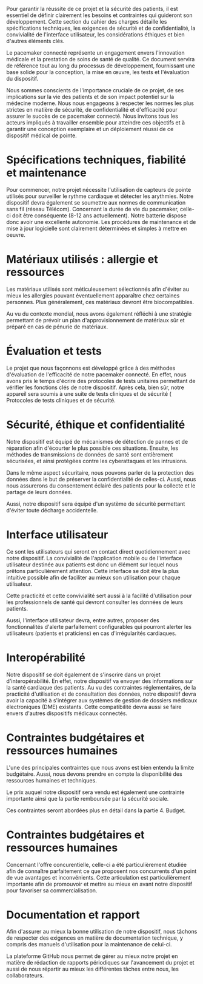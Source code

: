 Pour garantir la réussite de ce projet et la sécurité des patients, il est essentiel de définir clairement les besoins et contraintes qui guideront son développement. Cette section du cahier des charges détaille les spécifications techniques, les exigences de sécurité et de confidentialité, la convivialité de l'interface utilisateur, les considérations éthiques et bien d'autres éléments clés.

Le pacemaker connecté représente un engagement envers l'innovation médicale et la prestation de soins de santé de qualité. Ce document servira de référence tout au long du processus de développement, fournissant une base solide pour la conception, la mise en œuvre, les tests et l'évaluation du dispositif.

  Nous sommes conscients de l'importance cruciale de ce projet, de ses implications sur la vie des patients et de son impact potentiel sur la médecine moderne. Nous nous engageons à respecter les normes les plus strictes en matière de sécurité, de confidentialité et d'efficacité pour assurer le succès de ce pacemaker connecté. Nous invitons tous les acteurs impliqués à travailler ensemble pour atteindre ces objectifs et à garantir une conception exemplaire et un déploiement réussi de ce dispositif médical de pointe.
  

Spécifications techniques, fiabilité et maintenance
====================================================

Pour commencer, notre projet nécessite l'utilisation de capteurs de pointe utilisés pour surveiller le rythme cardiaque et détecter les arythmies. Notre dispositif devra également se soumettre aux normes de communication sans fil (réseau Télécom). Concernant la durée de vie du pacemaker, celle-ci doit être conséquente (8-12 ans actuellement). Notre batterie dispose donc avoir une excellente autonomie. Les procédures de maintenance et de mise à jour logicielle sont clairement déterminées et simples à mettre en oeuvre. 


Matériaux utilisés : allergie et ressources
=============================================

Les matériaux utilisés sont méticuleusement sélectionnés afin d'éviter au mieux les allergies pouvant éventuellement apparaître chez certaines personnes. Plus généralement, ces matériaux devront être biocompatibles. 

Au vu du contexte mondial, nous avons également réfléchi à une stratégie permettant de prévoir un plan d'approvisionnement de matériaux sûr et préparé en cas de pénurie de matériaux. 


Évaluation et tests
====================

Le projet que nous façonnons est développé grâce à des méthodes d'évaluation de l'efficacité de notre pacemaker connecté. En effet, nous avons pris le temps d'écrire des protocoles de tests unitaires permettant de vérifier les fonctions clés de notre dispositif. Après cela, bien sûr, notre appareil sera soumis à une suite de tests cliniques et de sécurité (
Protocoles de tests cliniques et de sécurité.


Sécurité, éthique et confidentialité
===========================

Notre dispositif est équipé de mécanismes de détection de pannes et de réparation afin d'écourter le plus possible ces situations. Ensuite, les méthodes de transmissions de données de santé sont entièrement sécurisées, et ainsi protégées contre les cyberattaques et les intrusions.

Dans le même aspect sécuritaire, nous pouvons parler de la protection des données dans le but de préserver la confidentialité de celles-ci. Aussi, nous nous assurerons du consentement éclairé des patients pour la collecte et le partage de leurs données.

Aussi, notre dispositif sera équipé d'un système de sécurité permettant d'éviter toute décharge accidentelle.


Interface utilisateur
======================

Ce sont les utilisateurs qui seront en contact direct quotidiennement avec notre dispositif. La convivialité de l'application mobile ou de l'interface utilisateur destinée aux patients est donc un élément sur lequel nous prêtons particulièrement attention. Cette interface se doit être la plus intuitive possible afin de faciliter au mieux son utilisation pour chaque utilisateur.

Cette practicité et cette convivialité sert aussi à la facilité d'utilisation pour les professionnels de santé qui devront consulter les données de leurs patients. 

Aussi, l'interface utilisateur devra, entre autres, proposer des fonctionnalités d'alerte parfaitement configurables qui pourront alerter les utilisateurs (patients et praticiens) en cas d'irrégularités cardiaques. 


Interopérabilité
==================

Notre dispositif se doit également de s'inscrire dans un projet d'interopérabilité. En effet, notre dispositif va envoyer des informations sur la santé cardiaque des patients. Au vu des contraintes réglementaires, de la practicité d'utilisation et de consultation des données, notre dispositif devra avoir la capacité à s'intégrer aux systèmes de gestion de dossiers médicaux électroniques (DME) existants.
Cette compatibilité devra aussi se faire envers d'autres dispositifs médicaux connectés. 


Contraintes budgétaires et ressources humaines
===============================================

L'une des principales contraintes que nous avons est bien entendu la limite budgétaire. Aussi, nous devons prendre en compte la disponibilité des ressources humaines et techniques. 

Le prix auquel notre dispositif sera vendu est également une contrainte importante ainsi que la partie remboursée par la sécurité sociale. 

Ces contraintes seront abordées plus en détail dans la partie 4. Budget.


Contraintes budgétaires et ressources humaines
===============================================

Concernant l'offre concurentielle, celle-ci a été particulièrement étudiée afin de connaître parfaitement ce que proposent nos concurrents d'un point de vue avantages et inconvénients.
Cette articulation est particulièrement importante afin de promouvoir et mettre au mieux en avant notre dispositif pour favoriser sa commercialisation.


Documentation et rapport
==========================

Afin d'assurer au mieux la bonne utilisation de notre dispositif, nous tâchons de respecter des exigences en matière de documentation technique, y compris des manuels d'utilisation pour la maintenance de celui-ci. 

La plateforme GitHub nous permet de gérer au mieux notre projet en matière de rédaction de rapports périodiques sur l'avancement du projet et aussi de nous répartir au mieux les différentes tâches entre nous, les collaborateurs. 










